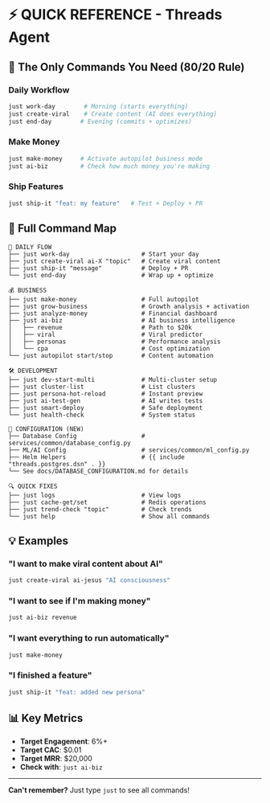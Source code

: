 # ⚡ QUICK REFERENCE - Threads Agent

## 🎯 The Only Commands You Need (80/20 Rule)

### Daily Workflow
```bash
just work-day        # Morning (starts everything)
just create-viral    # Create content (AI does everything)
just end-day        # Evening (commits + optimizes)
```

### Make Money
```bash
just make-money     # Activate autopilot business mode
just ai-biz         # Check how much money you're making
```

### Ship Features
```bash
just ship-it "feat: my feature"   # Test + Deploy + PR
```

## 🚀 Full Command Map

```
📅 DAILY FLOW
├── just work-day                    # Start your day
├── just create-viral ai-X "topic"   # Create viral content
├── just ship-it "message"           # Deploy + PR
└── just end-day                     # Wrap up + optimize

💰 BUSINESS
├── just make-money                  # Full autopilot
├── just grow-business               # Growth analysis + activation
├── just analyze-money               # Financial dashboard
├── just ai-biz                      # AI business intelligence
│   ├── revenue                      # Path to $20k
│   ├── viral                        # Viral predictor
│   ├── personas                     # Performance analysis
│   └── cpa                          # Cost optimization
└── just autopilot start/stop        # Content automation

🛠️ DEVELOPMENT
├── just dev-start-multi             # Multi-cluster setup
├── just cluster-list                # List clusters
├── just persona-hot-reload          # Instant preview
├── just ai-test-gen                 # AI writes tests
├── just smart-deploy                # Safe deployment
└── just health-check                # System status

🔧 CONFIGURATION (NEW)
├── Database Config                  # services/common/database_config.py
├── ML/AI Config                     # services/common/ml_config.py  
├── Helm Helpers                     # {{ include "threads.postgres.dsn" . }}
└── See docs/DATABASE_CONFIGURATION.md for details

🔍 QUICK FIXES
├── just logs                        # View logs
├── just cache-get/set               # Redis operations
├── just trend-check "topic"         # Check trends
└── just help                        # Show all commands
```

## 💡 Examples

### "I want to make viral content about AI"
```bash
just create-viral ai-jesus "AI consciousness"
```

### "I want to see if I'm making money"
```bash
just ai-biz revenue
```

### "I want everything to run automatically"
```bash
just make-money
```

### "I finished a feature"
```bash
just ship-it "feat: added new persona"
```

## 📊 Key Metrics
- **Target Engagement**: 6%+
- **Target CAC**: $0.01
- **Target MRR**: $20,000
- **Check with**: `just ai-biz`

---
**Can't remember?** Just type `just` to see all commands!

